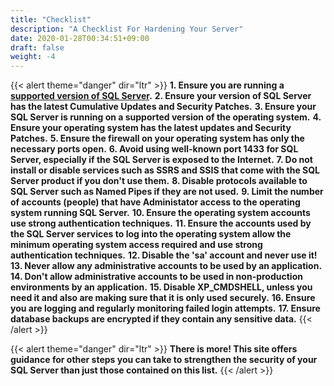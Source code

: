 ```yaml
---
title: "Checklist"
description: "A Checklist For Hardening Your Server"
date: 2020-01-28T00:34:51+09:00
draft: false
weight: -4
---
```


{{< alert theme="danger" dir="ltr" >}}
**1. Ensure you are running a [supported version of SQL Server](/configuration/version/).**
**2. Ensure your version of SQL Server has the latest Cumulative Updates and Security Patches.**
**3. Ensure your SQL Server is running on a supported version of the operating system.**
**4. Ensure your operating system has the latest updates and Security Patches.**
**5. Ensure the firewall on your operating system has only the necessary ports open.**
**6. Avoid using well-known port 1433 for SQL Server, especially if the SQL Server is exposed to the Internet.**
**7. Do not install or disable services such as SSRS and SSIS that come with the SQL Server product if you don't use them.**
**8. Disable protocols available to SQL Server such as Named Pipes if they are not used.**
**9. Limit the number of accounts (people) that have Administator access to the operating system running SQL Server.**
**10. Ensure the operating system accounts use strong authentication techniques.**
**11. Ensure the accounts used by the SQL Server services to log into the operating system allow the minimum operating system access required and use strong authentication techniques.**
**12. Disable the 'sa' account and never use it!**
**13. Never allow any administrative accounts to be used by an application.**
**14. Don't allow administrative accounts to be used in non-production environments by an application.**
**15. Disable XP_CMDSHELL, unless you need it and also are making sure that it is only used securely.**
**16. Ensure you are logging and regularly monitoring failed login attempts.**
**17. Ensure database backups are encrypted if they contain any sensitive data.**
{{< /alert >}}

{{< alert theme="danger" dir="ltr" >}}
**There is more!  This site offers guidance for other steps you can take to strengthen the security of your SQL Server than just those contained on this list.**
{{< /alert >}}